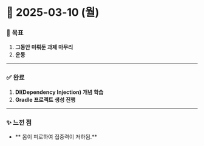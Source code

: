 # 📅 2025-03-10 (월)

### 🎯 목표
1. **그동안 미뤄둔 과제 마무리**
2. **운동**

---

### ✅ 완료
1. **DI(Dependency Injection) 개념 학습**
2. **Gradle 프로젝트 생성 진행**

---
### ✨ 느낀 점
- ** 몸이 피로하여 집중력이 저하됨.**
  
